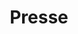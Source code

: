 ---
_source: 'press'
headline: Titelseite.
next_link:
  name: Stellenangebote
  link: /careers/
title: Presse
_comments:
  image: file should be 500px wide
  next_link: "the'next' link"
  name: "the text of the 'next' link"
  link: "where the 'next' link takes you"
  title: "for meta property='og:title'"
  description: "(optional) for meta property='og:description'"
  pdf_path: to link to a pdf
  press_link: to link to an external url
---